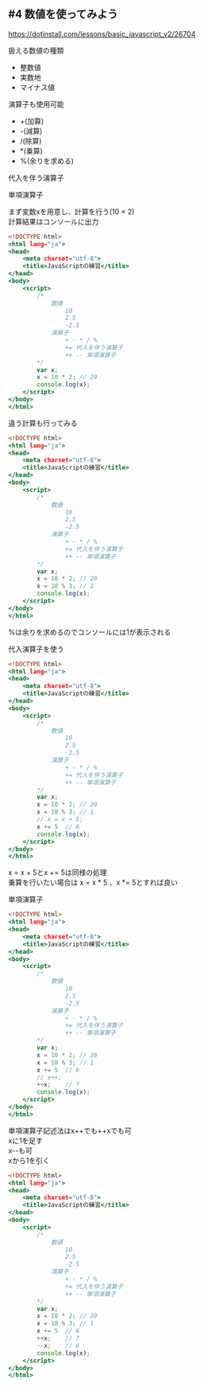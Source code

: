 ## #4 数値を使ってみよう  
<https://dotinstall.com/lessons/basic_javascript_v2/26704>  


扱える数値の種類  
- 整数値  
- 実数地  
- マイナス値  

演算子も使用可能  
- +(加算)  
- -(減算)  
- /(除算)  
- *(乗算)  
- %(余りを求める)  

代入を伴う演算子  

単項演算子  


まず変数xを用意し、計算を行う(10 × 2)  
計算結果はコンソールに出力  


```html:index.html
<!DOCTYPE html>
<html lang="ja">
<head>
	<meta charset="utf-8">
	<title>JavaScriptの練習</title>
</head>
<body>
	<script>
		/*
			数値
				10
				2.5
				-2.5
			演算子
				+ - * / %
				+= 代入を伴う演算子
				++ -- 単項演算子
		*/
		var x;
		x = 10 * 2;	// 20
		console.log(x);
	</script>
</body>
</html>
```

違う計算も行ってみる  
```html:index.html
<!DOCTYPE html>
<html lang="ja">
<head>
	<meta charset="utf-8">
	<title>JavaScriptの練習</title>
</head>
<body>
	<script>
		/*
			数値
				10
				2.5
				-2.5
			演算子
				+ - * / %
				+= 代入を伴う演算子
				++ -- 単項演算子
		*/
		var x;
		x = 10 * 2;	// 20
		x = 10 % 3;	// 1
		console.log(x);
	</script>
</body>
</html>
```

%は余りを求めるのでコンソールには1が表示される  

代入演算子を使う
```html:index.html
<!DOCTYPE html>
<html lang="ja">
<head>
	<meta charset="utf-8">
	<title>JavaScriptの練習</title>
</head>
<body>
	<script>
		/*
			数値
				10
				2.5
				-2.5
			演算子
				+ - * / %
				+= 代入を伴う演算子
				++ -- 単項演算子
		*/
		var x;
		x = 10 * 2;	// 20
		x = 10 % 3;	// 1
		// x = x + 5;
		x += 5	// 6
		console.log(x);
	</script>
</body>
</html>
```

x = x + 5とx += 5は同様の処理  
乗算を行いたい場合は x = x * 5 、x *= 5とすれば良い  

単項演算子
```html:index.html
<!DOCTYPE html>
<html lang="ja">
<head>
	<meta charset="utf-8">
	<title>JavaScriptの練習</title>
</head>
<body>
	<script>
		/*
			数値
				10
				2.5
				-2.5
			演算子
				+ - * / %
				+= 代入を伴う演算子
				++ -- 単項演算子
		*/
		var x;
		x = 10 * 2;	// 20
		x = 10 % 3;	// 1
		x += 5	// 6
		// x++;
		++x;	// 7
		console.log(x);
	</script>
</body>
</html>
```

単項演算子記述法はx++でも++xでも可  
xに1を足す  
x--も可  
xから1を引く  
```html:index.html
<!DOCTYPE html>
<html lang="ja">
<head>
	<meta charset="utf-8">
	<title>JavaScriptの練習</title>
</head>
<body>
	<script>
		/*
			数値
				10
				2.5
				-2.5
			演算子
				+ - * / %
				+= 代入を伴う演算子
				++ -- 単項演算子
		*/
		var x;
		x = 10 * 2;	// 20
		x = 10 % 3;	// 1
		x += 5	// 6
		++x;	// 7
		--x;	// 6
		console.log(x);
	</script>
</body>
</html>
```
